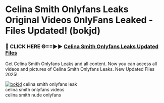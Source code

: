 # Celina Smith Onlyfans Leaks Original Videos 0nlyFans Leaked - Files Updated! (bokjd)

<h3>🔴 CLICK HERE 🌐==►► <a href="https://tinyurl.com/ms9xzufz" rel="nofollow">Celina Smith Onlyfans Leaks Updated Files</a></h3>

Get Celina Smith Onlyfans Leaks and all content. Now you can access all videos and pictures of Celina Smith Onlyfans Leaks. New Updated Files 2025!

[![bokjd](https://i.imgur.com/PQ7UWWw.gif)](https://tinyurl.com/ms9xzufz)
celina smith onlyfans leak<br>
celina smith onlyfans videos<br>
celina smith nude onlyfans
